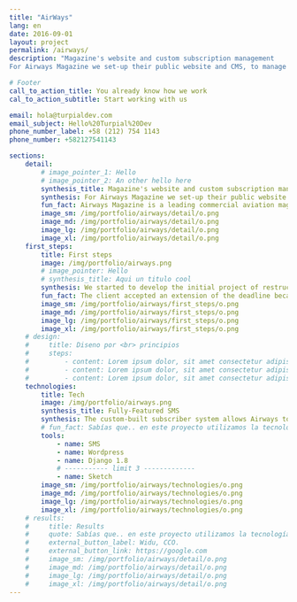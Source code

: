 ```yaml
---
title: "AirWays"
lang: en
date: 2016-09-01
layout: project
permalink: /airways/
description: "Magazine's website and custom subscription management
For Airways Magazine we set-up their public website and CMS, to manage the publication of all their stories, and a custom Fully-featured subscriber management system."

# Footer
call_to_action_title: You already know how we work
cal_to_action_subtitle: Start working with us

email: hola@turpialdev.com
email_subject: Hello%20Turpial%20Dev
phone_number_label: +58 (212) 754 1143
phone_number: +582127541143

sections:
    detail:
        # image_pointer_1: Hello
        # image_pointer_2: An other hello here
        synthesis_title: Magazine's website and custom subscription management
        synthesis: For Airways Magazine we set-up their public website and CMS, to manage the publication of all their stories, and a custom Fully-featured subscriber management system.
        fun_fact: Airways Magazine is a leading commercial aviation magazine with both a physical edition, found in over 35 countries, and a digital edition.
        image_sm: /img/portfolio/airways/detail/o.png
        image_md: /img/portfolio/airways/detail/o.png
        image_lg: /img/portfolio/airways/detail/o.png
        image_xl: /img/portfolio/airways/detail/o.png
    first_steps:
        title: First steps
        image: /img/portfolio/airways.png
        # image_pointer: Hello
        # synthesis_title: Aqui un titulo cool
        synthesis: We started to develop the initial project of restructuring of the website in december 2015 and during the progress we began to work with the client to develop a completely customized system for the management of the subscriptions to both editions of the magazine.
        fun_fact: The client accepted an extension of the deadline because of the extra work that was required by him, this including the subscription system. Our negotiations were always transparent and on point.
        image_sm: /img/portfolio/airways/first_steps/o.png
        image_md: /img/portfolio/airways/first_steps/o.png
        image_lg: /img/portfolio/airways/first_steps/o.png
        image_xl: /img/portfolio/airways/first_steps/o.png
    # design:
    #     title: Diseno por <br> principios
    #     steps:
    #         - content: Lorem ipsum dolor, sit amet consectetur adipisicing elit. Voluptatibus voluptatum nemo vel reprehenderit cumque maxime perferendis. Obcaecati delectus quia non laudantium porro, dicta quae autem nobis iusto ut harum sint!
    #         - content: Lorem ipsum dolor, sit amet consectetur adipisicing elit. Voluptatibus voluptatum nemo vel reprehenderit cumque maxime perferendis.
    #         - content: Lorem ipsum dolor, sit amet consectetur adipisicing elit. Voluptatibus voluptatum nemo vel reprehenderit cumque maxime perferendis. Obcaecati delectus quia non laudantium porro.
    technologies:
        title: Tech
        image: /img/portfolio/airways.png
        synthesis_title: Fully-Featured SMS
        synthesis: The custom-built subscriber system allows Airways to manage all subscriptions in the same place, including digital and physical subscriptions; generating reports, sales statistics and preparing the subscribers lists and printing instructions for every issue of the physical edition and much more.
        # fun_fact: Sabías que.. en este proyecto utilizamos la tecnología ‘Lorem ipsum” para tal cosa texto aqui lorem ipsum para tal cosa texto aqui lorem ipsum.
        tools:
            - name: SMS
            - name: Wordpress
            - name: Django 1.8
            # ----------- limit 3 -------------
            - name: Sketch
        image_sm: /img/portfolio/airways/technologies/o.png
        image_md: /img/portfolio/airways/technologies/o.png
        image_lg: /img/portfolio/airways/technologies/o.png
        image_xl: /img/portfolio/airways/technologies/o.png
    # results:
    #     title: Results
    #     quote: Sabías que.. en este proyecto utilizamos la tecnología ‘Lorem ipsum” para tal cosa texto aqui lorem ipsum para tal cosa texto aqui lorem ipsum.
    #     external_button_label: Widu, CCO.
    #     external_button_link: https://google.com
    #     image_sm: /img/portfolio/airways/detail/o.png
    #     image_md: /img/portfolio/airways/detail/o.png
    #     image_lg: /img/portfolio/airways/detail/o.png
    #     image_xl: /img/portfolio/airways/detail/o.png
---
```


